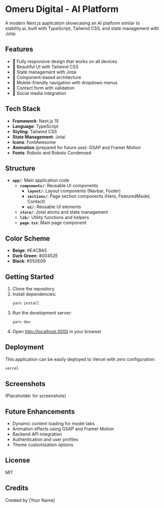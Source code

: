 # Omeru Digital - AI Platform

A modern Next.js application showcasing an AI platform similar to stability.ai, built with TypeScript, Tailwind CSS, and state management with Jotai.

## Features

- 📱 Fully responsive design that works on all devices
- 🎨 Beautiful UI with Tailwind CSS
- 🔄 State management with Jotai
- 🧩 Component-based architecture
- 📱 Mobile-friendly navigation with dropdown menus
- 📝 Contact form with validation
- 🔗 Social media integration

## Tech Stack

- **Framework**: Next.js 15
- **Language**: TypeScript
- **Styling**: Tailwind CSS
- **State Management**: Jotai
- **Icons**: FontAwesome
- **Animation** (prepared for future use): GSAP and Framer Motion
- **Fonts**: Roboto and Roboto Condensed

## Structure

- **`app/`**: Main application code
  - **`components/`**: Reusable UI components
    - **`layout/`**: Layout components (Navbar, Footer)
    - **`sections/`**: Page section components (Hero, FeaturedModel, Contact)
    - **`ui/`**: Reusable UI elements
  - **`store/`**: Jotai atoms and state management
  - **`lib/`**: Utility functions and helpers
  - **`page.tsx`**: Main page component

## Color Scheme

- **Beige**: #E4CBA5
- **Dark Green**: #00452E
- **Black**: #050E09

## Getting Started

1. Clone the repository
2. Install dependencies:
   ```bash
   yarn install
   ```
3. Run the development server:
   ```bash
   yarn dev
   ```
4. Open [http://localhost:3000](http://localhost:3000) in your browser

## Deployment

This application can be easily deployed to Vercel with zero configuration:

```bash
vercel
```

## Screenshots

(Placeholder for screenshots)

## Future Enhancements

- Dynamic content loading for model tabs
- Animation effects using GSAP and Framer Motion
- Backend API integration
- Authentication and user profiles
- Theme customization options

## License

MIT

## Credits

Created by [Your Name]
